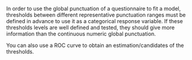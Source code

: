 In order to use the global punctuation of a questionnaire to fit a model, thresholds between different representative punctuation ranges must be defined in advance to use it as a categorical response variable. If these thresholds levels are well defined and tested, they should give more information than the continuous numeric global punctuation.

You can also use a ROC curve to obtain an estimation/candidates of the thresholds.
